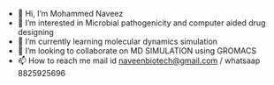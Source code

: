 - 👋 Hi, I’m Mohammed Naveez
- 👀 I’m interested in Microbial pathogenicity and computer aided drug designing
- 🌱 I’m currently learning molecular dynamics simulation 
- 💞️ I’m looking to collaborate on MD SIMULATION using GROMACS
- 📫 How to reach me mail id naveenbiotech@gmail.com / whatsaap 8825925696

<!---
mdnaveez/mdnaveez is a ✨ special ✨ repository because its `README.md` (this file) appears on your GitHub profile.
You can click the Preview link to take a look at your changes.
--->
